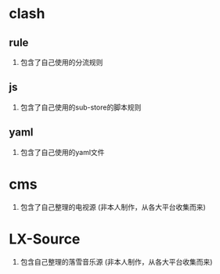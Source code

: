 # clash

## rule

1. 包含了自己使用的分流规则

## js

1. 包含了自己使用的sub-store的脚本规则

## yaml

1. 包含了自己使用的yaml文件

# cms

1. 包含了自己整理的电视源 (非本人制作，从各大平台收集而来)

# LX-Source

1. 包含自己整理的落雪音乐源 (非本人制作，从各大平台收集而来)